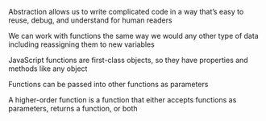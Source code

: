 Abstraction allows us to write complicated code in a way that’s easy to reuse, debug, and understand for human readers

We can work with functions the same way we would any other type of data including reassigning them to new variables

JavaScript functions are first-class objects, so they have properties and methods like any object

Functions can be passed into other functions as parameters

A higher-order function is a function that either accepts functions as parameters, returns a function, or both